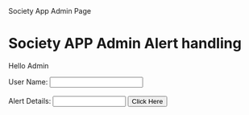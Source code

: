 <Html>   
<Head>    
<Title>   

</Title>
</Head>
<Body> 
  Society App Admin Page
  <h1> Society APP Admin Alert handling</h1>
  
Hello Admin <br> 
<form>
User Name:
<input type="text" name="Name" size="20">
<br> <br>
Alert Details:
<input type="text" name="Course" size="15">
<button name="button" value="OK" type="button" onclick="hello()">Click Here</button>  
<script>  
function hello(){  
alert("User Sent an alert");  
}  
</script>  
</form>
</Body> 
</Html>
